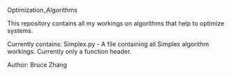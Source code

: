 Optimization_Algorithms

This repository contains all my workings on algorithms that help to optimize systems.

Currently contains:
Simplex.py - A file containing all Simplex algorithm workings. Currently only a function header.

Author: Bruce Zhang